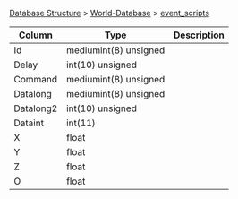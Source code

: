 [Database Structure](Database-Structure) > [World-Database](World-Database) > [event_scripts](event_scripts)

Column | Type | Description
--- | --- | ---
Id | mediumint(8) unsigned | 
Delay | int(10) unsigned | 
Command | mediumint(8) unsigned | 
Datalong | mediumint(8) unsigned | 
Datalong2 | int(10) unsigned | 
Dataint | int(11) | 
X | float | 
Y | float | 
Z | float | 
O | float | 
